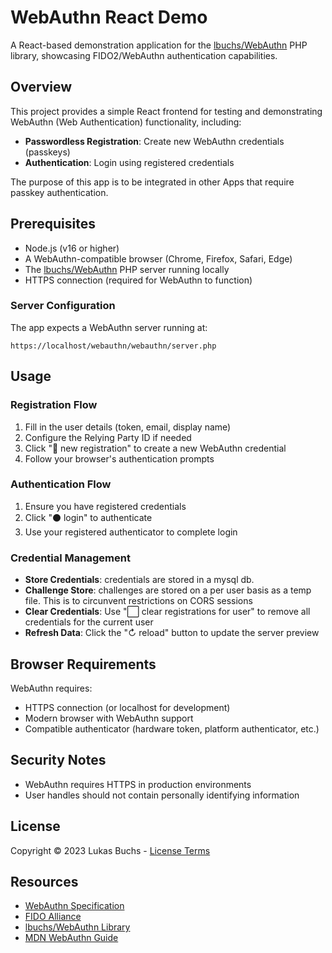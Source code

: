 # WebAuthn React Demo

A React-based demonstration application for the [lbuchs/WebAuthn](https://github.com/lbuchs/WebAuthn) PHP library, showcasing FIDO2/WebAuthn authentication capabilities.

## Overview

This project provides a simple React frontend for testing and demonstrating WebAuthn (Web Authentication) functionality, including:

- **Passwordless Registration**: Create new WebAuthn credentials (passkeys)
- **Authentication**: Login using registered credentials

The purpose of this app is to be integrated in other Apps that require passkey authentication.

## Prerequisites

- Node.js (v16 or higher)
- A WebAuthn-compatible browser (Chrome, Firefox, Safari, Edge)
- The [lbuchs/WebAuthn](https://github.com/lbuchs/WebAuthn) PHP server running locally
- HTTPS connection (required for WebAuthn to function)

### Server Configuration

The app expects a WebAuthn server running at:
```
https://localhost/webauthn/webauthn/server.php
```
## Usage

### Registration Flow

1. Fill in the user details (token, email, display name)
2. Configure the Relying Party ID if needed
3. Click "🔔 new registration" to create a new WebAuthn credential
4. Follow your browser's authentication prompts

### Authentication Flow

1. Ensure you have registered credentials
2. Click "⚫ login" to authenticate
3. Use your registered authenticator to complete login

### Credential Management

- **Store Credentials**: credentials are stored in a mysql db.
- **Challenge Store**: challenges are stored on a per user basis as a temp file. This is to circunvent restrictions on CORS sessions
- **Clear Credentials**: Use "⬜ clear registrations for user" to remove all credentials for the current user
- **Refresh Data**: Click the "↻ reload" button to update the server preview

## Browser Requirements

WebAuthn requires:
- HTTPS connection (or localhost for development)
- Modern browser with WebAuthn support
- Compatible authenticator (hardware token, platform authenticator, etc.)

## Security Notes

- WebAuthn requires HTTPS in production environments
- User handles should not contain personally identifying information

## License

Copyright © 2023 Lukas Buchs - [License Terms](https://raw.githubusercontent.com/lbuchs/WebAuthn/master/LICENSE)

## Resources

- [WebAuthn Specification](https://www.w3.org/TR/webauthn/)
- [FIDO Alliance](https://fidoalliance.org/)
- [lbuchs/WebAuthn Library](https://github.com/lbuchs/WebAuthn)
- [MDN WebAuthn Guide](https://developer.mozilla.org/en-US/docs/Web/API/Web_Authentication_API)
